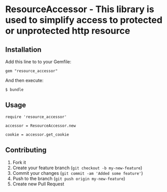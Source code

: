 # ResourceAccessor - This library is used to simplify access to protected or unprotected http resource

## Installation

Add this line to to your Gemfile:

    gem "resource_accessor"

And then execute:

    $ bundle

## Usage

    require 'resource_accessor'

    accessor = ResourceAccessor.new

    cookie = accessor.get_cookie

## Contributing

1. Fork it
2. Create your feature branch (`git checkout -b my-new-feature`)
3. Commit your changes (`git commit -am 'Added some feature'`)
4. Push to the branch (`git push origin my-new-feature`)
5. Create new Pull Request